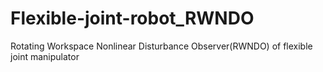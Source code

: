 # Flexible-joint-robot_RWNDO
Rotating Workspace Nonlinear Disturbance Observer(RWNDO) of flexible joint manipulator
